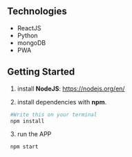 ## Technologies 
- ReactJS
- Python
- mongoDB
- PWA

## Getting Started

1. install **NodeJS**:
   https://nodejs.org/en/

2.  install dependencies with **npm**.

```bash
 #Write this on your terminal
 npm install
```

3. run the APP

```bash
 npm start
```
